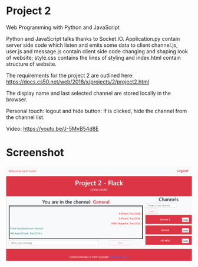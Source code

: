 
# Project 2

Web Programming with Python and JavaScript

Python and JavaScript talks thanks to Socket.IO.
Application.py contain server side code which listen and emits some data to client channel.js, user.js and message.js contain client side code changing and shaping look of website; style.css contains the lines of styling and index.html contain structure of website.

The requirements for the project 2 are outlined here: https://docs.cs50.net/web/2018/x/projects/2/project2.html

The display name and last selected channel are stored locally in the browser.

Personal touch: logout and hide button: if is clicked, hide the channel from the channel list.

Video: https://youtu.be/J-5MvB54d8E


# Screenshot
![Screenshot](static/img/page.png)

